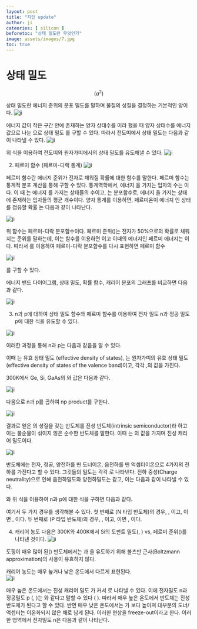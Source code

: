 ```yaml
---
layout: post
title: "지인 update"
author: ji
cateories: [ silicon ]
beforetoc: "상태 밀도란 무엇인가"
image: assets/images/7.jpg
toc: true
---
```


# 상태 밀도
$$( a^2 )$$

상태 밀도란 에너지 준위의 분포 밀도를 말하며 물질의 성질을 결정하는 기본적인 양이다.
![ji](/images/ji1.JPG)


에너지 값이 작은 구간 안에 존재하는 양자 상태수를 이라 했을 때 양자 상태수를 에너지 값으로 나눈 으로 상태 밀도 를 구할 수 있다. 따라서 전도띠에서 상태 밀도는 다음과 같이 나타낼 수 있다.
![ji](/images/ji2.png)
                  

위 식을 이용하여 전도띠와 원자가띠에서의 상태 밀도를 유도해낼 수 있다.
![ji](/images/ji3.JPG)



2. 페르미 함수 (페르미-디랙 통계)
![ji](/images/ji4.JPG)

페르미 함수란 에너지 준위가 전자로 채워질 확률에 대한 함수를 말한다. 
페르미 함수는 통계적 분포 계산을 통해 구할 수 있다. 통계역학에서, 에너지 을 가지는 입자의 수는 이다. 이 때 는 에너지 를 가지는 상태들의 수이고, 는 분포함수로, 에너지 을 가지는 상태에 존재하는 입자들의 평균 개수이다. 양자 통계를 이용하면, 페르미온이 에너지 인 상태를 점유할 확률 는 다음과 같이 나타난다.

![ji](/images/ji5.png)

위 함수는 페르미-디락 분포함수이다. 페르미 준위()는 전자가 50%으로의 확률로 채워지는 준위를 말하는데, 이는 함수를 이용하면 이고 이때의 에너지인 페르미 에너지는 이다. 따라서 를 이용하여 페르미-디락 분포함수를 다시 표현하면 페르미 함수

![ji](/images/ji6.png)


를 구할 수 있다.

에너지 밴드 다이어그램, 상태 밀도, 확률 함수, 캐리어 분포의 그래프를 비교하면 다음과 같다. 

![ji](/images/ji7.jpg)

3. n과 p에 대하여
상태 밀도 함수와 페르미 함수를 이용하여 전자 밀도 n과 정공 밀도 p에 대한 식을 유도할 수 있다.

![ji](/images/ji8.JPG)

이러한 과정을 통해 n과 p는 다음과 같음을 알 수 있다. 
                   
이때 는 유효 상태 밀도 (effective density of states), 는 원자가띠의 유효 상태 밀도 (effective density of states of the valence band)이고, 각각 ,의 값을 가진다. 

300K에서 Ge, Si, GaAs의 와  값은 다음과 같다.

![ji](/images/ji12.png)


다음으로 n과 p를 곱하여 np product를 구한다.  

![ji](/images/ji13.JPG)

결과로 얻은 의 성질을 갖는 반도체를 진성 반도체(intrinsic semiconductor)라 하고 이는 불순물이 섞이지 않은 순수한 반도체를 말한다. 이때 는 의 값을 가지며 진성 캐리어 밀도이다. 

 
![ji](/images/ji16.JPG)

반도체에는 전자, 정공, 양전하를 띤 도너이온, 음전하를 띤 억셉터이온으로 4가지의 전하를 가진다고 할 수 있다. 그것들의 밀도는 각각 로 나타낸다. 전하 중성(Charge neutrality)으로 인해 음전하밀도와 양전하밀도는 같고, 이는 다음과 같이 나타낼 수 있다.  

 와 위 식을 이용하여 n과 p에 대한 식을 구하면 다음과 같다.
   

여기서 두 가지 경우를 생각해볼 수 있다.
첫 번째로  (N 타입 반도체)의 경우,
,  이고,  이면 , 이다.
두 번째로  (P 타입 반도체)의 경우,
,  이고,  이면 , 이다.






4. 캐리어 농도
다음은 300K와 400K에서 Si의 도펀트 밀도(, ) vs, 페르미 준위()를 나타낸 것이다.
![ji](/images/carrierconcentrations.jpg)

도핑이 매우 많이 된() 반도체에서는 과 을 유도하기 위해 볼츠만 근사(Boltzmann approximation)의 사용이 유효하지 않다. 

캐리어 농도는 매우 높거나 낮은 온도에서 다르게 표현된다.  
![ji](/images/zoshd.JPG)

매우 높은 온도에서는 진성 캐리어 밀도 가 커서 로 나타낼 수 있다. 이에 전자밀도 n과 정공밀도 p (, )는 와 같다고 말할 수 있다 (  ). 따라서 매우 높은 온도에서 반도체는 진성반도체가 된다고 할 수 있다. 반면 매우 낮은 온도에서는 가 보다 높아져 대부분의 도너/억셉터는 이온화되지 않은 채로 남게 된다. 이러한 현상을 freeze-out이라고 한다. 이러한 영역에서 전자밀도 n은 다음과 같이 나타난다.  
